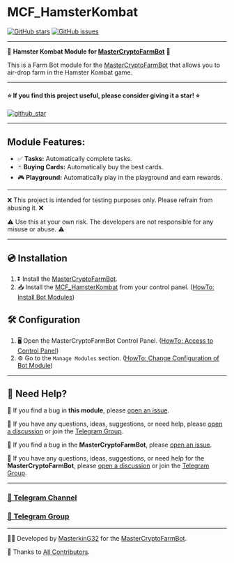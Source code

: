 # MCF_HamsterKombat

[![GitHub stars](https://img.shields.io/github/stars/masterking32/MCF_HamsterKombat.svg)](https://github.com/masterking32/MCF_HamsterKombat/stargazers)
[![GitHub issues](https://img.shields.io/github/issues/masterking32/MCF_HamsterKombat.svg)](https://github.com/masterking32/MCF_HamsterKombat/issues)

<hr>

🐹 **Hamster Kombat Module for [MasterCryptoFarmBot](https://github.com/masterking32/MasterCryptoFarmBot)** 🐹

This is a Farm Bot module for the [MasterCryptoFarmBot](https://github.com/masterking32/MasterCryptoFarmBot) that allows you to air-drop farm in the Hamster Kombat game.

---

#### ⭐ If you find this project useful, please consider giving it a star! ⭐

<a href="https://github.com/masterking32/MCF_HamsterKombat/stargazers"><img align="center" src="https://raw.githubusercontent.com/masterking32/MasterCryptoFarmBot/refs/heads/main/web/public_html/images/github_star.png" alt="github_star" /></a>

---

## Module Features:

- ✅ **Tasks:** Automatically complete tasks.
- 🃏 **Buying Cards:** Automatically buy the best cards.
- 🎮 **Playground:** Automatically play in the playground and earn rewards.

---

❌ This project is intended for testing purposes only. Please refrain from abusing it. ❌

⚠️ Use this at your own risk. The developers are not responsible for any misuse or abuse. ⚠️

---

## 💿 Installation

1. ⏬ Install the [MasterCryptoFarmBot](https://github.com/masterking32/MasterCryptoFarmBot/wiki/Installation-Guide).
2. 📥 Install the [MCF_HamsterKombat](https://github.com/masterking32/MCF_HamsterKombat) from your control panel. ([HowTo: Install Bot Modules](https://github.com/masterking32/MasterCryptoFarmBot/wiki/HowTo:-Install-Bot-Modules))

## 🛠️ Configuration

1. 🖥️ Open the MasterCryptoFarmBot Control Panel. ([HowTo: Access to Control Panel](https://github.com/masterking32/MasterCryptoFarmBot/wiki/HowTo:-Access-to-Control-Panel))
2. ⚙️ Go to the `Manage Modules` section. ([HowTo: Change Configuration of Bot Module](https://github.com/masterking32/MasterCryptoFarmBot/wiki/HowTo:-Change-Configuration-of-Bot-Module))

---

## 🤔 Need Help?

🐛 If you find a bug in **this module**, please [open an issue](https://github.com/masterking32/MCF_HamsterKombat/issues).

💬 If you have any questions, ideas, suggestions, or need help, please [open a discussion](https://github.com/masterking32/MCF_HamsterKombat/discussions) or join the [Telegram Group](https://t.me/MasterCryptoFarmBotGroup).

🐞 If you find a bug in the **MasterCryptoFarmBot**, please [open an issue](https://github.com/masterking32/MasterCryptoFarmBot/issues).

📢 If you have any questions, ideas, suggestions, or need help for the **MasterCryptoFarmBot**, please [open a discussion](https://github.com/masterking32/MasterCryptoFarmBot/issues) or join the [Telegram Group](https://t.me/MasterCryptoFarmBotGroup).

---

### [📢 Telegram Channel](https://t.me/MasterCryptoFarmBot)

### [💬 Telegram Group](https://t.me/MasterCryptoFarmBotGroup)

---

👨‍💻 Developed by [MasterkinG32](https://github.com/masterking32) for the [MasterCryptoFarmBot](https://github.com/masterking32/MasterCryptoFarmBot).

🙏 Thanks to [All Contributors](https://github.com/masterking32/MCF_HamsterKombat/graphs/contributors).
